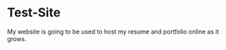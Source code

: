 Test-Site
=========

My website is going to be used to host my resume and portfolio online as it grows.